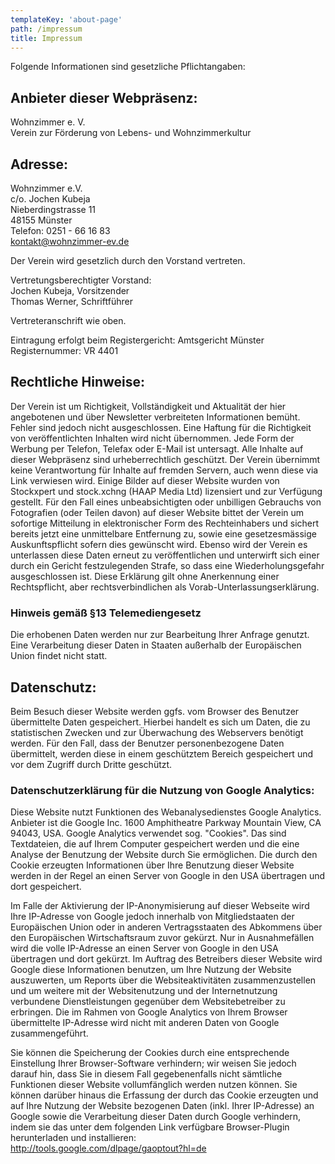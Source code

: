 ```yaml
---
templateKey: 'about-page'
path: /impressum
title: Impressum
---
```


Folgende Informationen sind gesetzliche Pflichtangaben:


## Anbieter dieser Webpräsenz:

Wohnzimmer e. V.  
Verein zur Förderung von Lebens- und Wohnzimmerkultur


## Adresse:

Wohnzimmer e.V.  
c/o. Jochen Kubeja  
Nieberdingstrasse 11  
48155 Münster  
Telefon: 0251 - 66 16 83  
kontakt@wohnzimmer-ev.de  

Der Verein wird gesetzlich durch den Vorstand vertreten.

Vertretungsberechtigter Vorstand:  
Jochen Kubeja, Vorsitzender  
Thomas Werner, Schriftführer  

Vertreteranschrift wie oben.

Eintragung erfolgt beim Registergericht: Amtsgericht Münster  
Registernummer: VR 4401


## Rechtliche Hinweise:

Der Verein ist um Richtigkeit, Vollständigkeit und Aktualität der hier angebotenen und über Newsletter verbreiteten Informationen bemüht. Fehler sind jedoch nicht ausgeschlossen. Eine Haftung für die Richtigkeit von veröffentlichten Inhalten wird nicht übernommen. Jede Form der Werbung per Telefon, Telefax oder E-Mail ist untersagt. Alle Inhalte auf dieser Webpräsenz sind urheberrechtlich geschützt. Der Verein übernimmt keine Verantwortung für Inhalte auf fremden Servern, auch wenn diese via Link verwiesen wird.
Einige Bilder auf dieser Website wurden von Stockxpert und stock.xchng (HAAP Media Ltd) lizensiert und zur Verfügung gestellt. Für den Fall eines unbeabsichtigten oder unbilligen Gebrauchs von Fotografien (oder Teilen davon) auf dieser Website bittet der Verein um sofortige Mitteilung in elektronischer Form des Rechteinhabers und sichert bereits jetzt eine unmittelbare Entfernung zu, sowie eine gesetzesmässige Auskunftspflicht sofern dies gewünscht wird. Ebenso wird der Verein es unterlassen diese Daten erneut zu veröffentlichen und unterwirft sich einer durch ein Gericht festzulegenden Strafe, so dass eine Wiederholungsgefahr ausgeschlossen ist. Diese Erklärung gilt ohne Anerkennung einer Rechtspflicht, aber rechtsverbindlichen als Vorab-Unterlassungserklärung.

### Hinweis gemäß §13 Telemediengesetz

Die erhobenen Daten werden nur zur Bearbeitung Ihrer Anfrage genutzt. Eine Verarbeitung dieser Daten in Staaten außerhalb der Europäischen Union findet nicht statt.


## Datenschutz:

Beim Besuch dieser Website werden ggfs. vom Browser des Benutzer übermittelte Daten gespeichert. Hierbei handelt es sich um Daten, die zu statistischen Zwecken und zur Überwachung des Webservers benötigt werden. Für den Fall, dass der Benutzer personenbezogene Daten übermittelt, werden diese in einem geschütztem Bereich gespeichert und vor dem Zugriff durch Dritte geschützt.

### Datenschutzerklärung für die Nutzung von Google Analytics:

Diese Website nutzt Funktionen des  Webanalysedienstes Google Analytics. Anbieter ist die Google Inc. 1600 Amphitheatre Parkway Mountain View, CA 94043, USA. Google Analytics verwendet sog. "Cookies". Das sind Textdateien, die auf Ihrem Computer gespeichert werden und die eine Analyse der Benutzung der Website durch Sie ermöglichen. Die durch den Cookie erzeugten Informationen über Ihre Benutzung dieser Website werden in der Regel an einen Server von Google in den USA übertragen und dort gespeichert.

Im Falle der Aktivierung der IP-Anonymisierung auf dieser Webseite wird Ihre IP-Adresse von Google jedoch innerhalb von Mitgliedstaaten der Europäischen Union oder in anderen Vertragsstaaten des Abkommens über den Europäischen Wirtschaftsraum zuvor gekürzt. Nur in Ausnahmefällen wird die volle IP-Adresse an einen Server von Google in den USA übertragen und dort gekürzt. Im Auftrag des Betreibers dieser Website wird Google diese Informationen benutzen, um Ihre Nutzung der Website auszuwerten, um Reports über die Websiteaktivitäten zusammenzustellen und um weitere mit der Websitenutzung und der Internetnutzung verbundene Dienstleistungen gegenüber dem Websitebetreiber zu erbringen. Die im Rahmen von Google Analytics von Ihrem Browser übermittelte IP-Adresse wird nicht mit anderen Daten von Google zusammengeführt.

Sie können die Speicherung der Cookies durch eine entsprechende Einstellung Ihrer Browser-Software verhindern; wir weisen Sie jedoch darauf hin, dass Sie in diesem Fall gegebenenfalls nicht sämtliche Funktionen dieser Website vollumfänglich werden nutzen können. Sie können darüber hinaus die Erfassung der durch das Cookie erzeugten und auf Ihre Nutzung der Website bezogenen Daten (inkl. Ihrer IP-Adresse) an Google sowie die Verarbeitung dieser Daten durch Google verhindern, indem sie das unter dem folgenden Link verfügbare Browser-Plugin herunterladen und installieren:  
<a target="_blanc" href="http://tools.google.com/dlpage/gaoptout?hl=de">http://tools.google.com/dlpage/gaoptout?hl=de</a>
